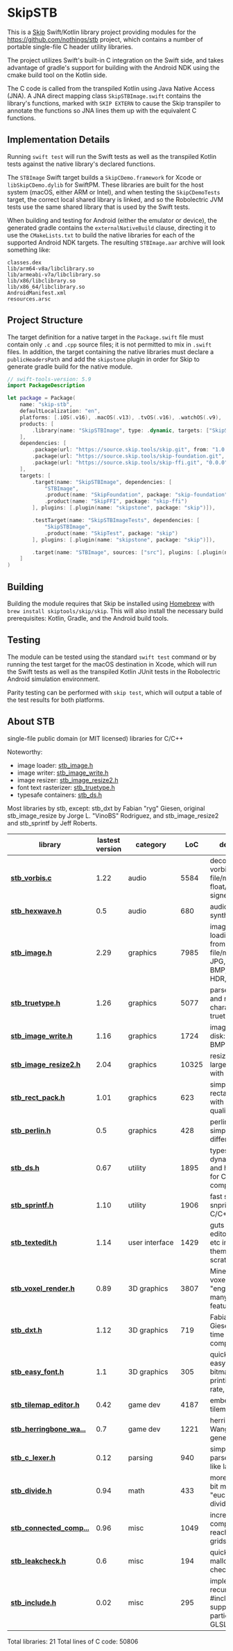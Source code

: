 # SkipSTB

This is a [Skip](https://skip.tools) Swift/Kotlin library project providing modules for the https://github.com/nothings/stb project, which contains a number of portable single-file C header utility libraries.

The project utilizes Swift's built-in C integration on the Swift side, and takes advantage of gradle's support for building with the Android NDK using the cmake build tool on the Kotlin side.

The C code is called from the transpiled Kotlin using Java Native Access (JNA). A JNA direct mapping class `SkipSTBImage.swift` contains the library's functions, marked with `SKIP EXTERN` to cause the Skip transpiler to annotate the functions so JNA lines them up with the equivalent C functions.

## Implementation Details

Running `swift test` will run the Swift tests as well as the transpiled Kotlin tests against the native library's declared functions.

The `STBImage` Swift target builds a `SkipCDemo.framework` for Xcode or `libSkipCDemo.dylib` for SwiftPM. These libraries are built for the host system (macOS, either ARM or Intel), and when testing the `SkipCDemoTests` target, the correct local shared library is linked, and so the Robolectric JVM tests use the same shared library that is used by the Swift tests.

When building and testing for Android (either the emulator or device), the generated gradle contains the `externalNativeBuild` clause, directing it to use the `CMakeLists.txt` to build the native libraries for each of the supported Android NDK targets. The resulting `STBImage.aar` archive will look something like:

```plaintext
classes.dex
lib/arm64-v8a/libclibrary.so
lib/armeabi-v7a/libclibrary.so
lib/x86/libclibrary.so
lib/x86_64/libclibrary.so
AndroidManifest.xml
resources.arsc
```

## Project Structure

The target definition for a native target in the `Package.swift` file must contain only
`.c` and `.cpp` source files; it is not permitted to mix in `.swift` files.
In addition, the target containing the native libraries must declare a `publicHeadersPath`
and add the `skipstone` plugin in order for Skip to generate gradle build for the native module.


```swift
// swift-tools-version: 5.9
import PackageDescription

let package = Package(
    name: "skip-stb",
    defaultLocalization: "en",
    platforms: [.iOS(.v16), .macOS(.v13), .tvOS(.v16), .watchOS(.v9), .macCatalyst(.v16)],
    products: [
        .library(name: "SkipSTBImage", type: .dynamic, targets: ["SkipSTBImage"]),
    ],
    dependencies: [
        .package(url: "https://source.skip.tools/skip.git", from: "1.0.0"),
        .package(url: "https://source.skip.tools/skip-foundation.git", from: "1.0.0"),
        .package(url: "https://source.skip.tools/skip-ffi.git", "0.0.0"..<"2.0.0")
    ],
    targets: [
        .target(name: "SkipSTBImage", dependencies: [
            "STBImage",
            .product(name: "SkipFoundation", package: "skip-foundation"),
            .product(name: "SkipFFI", package: "skip-ffi")
        ], plugins: [.plugin(name: "skipstone", package: "skip")]),

        .testTarget(name: "SkipSTBImageTests", dependencies: [
            "SkipSTBImage",
            .product(name: "SkipTest", package: "skip")
        ], plugins: [.plugin(name: "skipstone", package: "skip")]),

        .target(name: "STBImage", sources: ["src"], plugins: [.plugin(name: "skipstone", package: "skip")]),
    ]
)

```

## Building

Building the module requires that Skip be installed using 
[Homebrew](https://brew.sh) with `brew install skiptools/skip/skip`.
This will also install the necessary build prerequisites:
Kotlin, Gradle, and the Android build tools.

## Testing

The module can be tested using the standard `swift test` command
or by running the test target for the macOS destination in Xcode,
which will run the Swift tests as well as the transpiled
Kotlin JUnit tests in the Robolectric Android simulation environment.

Parity testing can be performed with `skip test`,
which will output a table of the test results for both platforms.


## About STB 

single-file public domain (or MIT licensed) libraries for C/C++

Noteworthy:

* image loader: [stb_image.h](stb_image.h)
* image writer: [stb_image_write.h](stb_image_write.h)
* image resizer: [stb_image_resize2.h](stb_image_resize2.h)
* font text rasterizer: [stb_truetype.h](stb_truetype.h)
* typesafe containers: [stb_ds.h](stb_ds.h)

Most libraries by stb, except: stb_dxt by Fabian "ryg" Giesen, original stb_image_resize
by Jorge L. "VinoBS" Rodriguez, and stb_image_resize2 and stb_sprintf by Jeff Roberts.

<a name="stb_libs"></a>

library    | lastest version | category | LoC | description
--------------------- | ---- | -------- | --- | --------------------------------
**[stb_vorbis.c](stb_vorbis.c)** | 1.22 | audio | 5584 | decode ogg vorbis files from file/memory to float/16-bit signed output
**[stb_hexwave.h](stb_hexwave.h)** | 0.5 | audio | 680 | audio waveform synthesizer
**[stb_image.h](stb_image.h)** | 2.29 | graphics | 7985 | image loading/decoding from file/memory: JPG, PNG, TGA, BMP, PSD, GIF, HDR, PIC
**[stb_truetype.h](stb_truetype.h)** | 1.26 | graphics | 5077 | parse, decode, and rasterize characters from truetype fonts
**[stb_image_write.h](stb_image_write.h)** | 1.16 | graphics | 1724 | image writing to disk: PNG, TGA, BMP
**[stb_image_resize2.h](stb_image_resize2.h)** | 2.04 | graphics | 10325 | resize images larger/smaller with good quality
**[stb_rect_pack.h](stb_rect_pack.h)** | 1.01 | graphics | 623 | simple 2D rectangle packer with decent quality
**[stb_perlin.h](stb_perlin.h)** | 0.5 | graphics | 428 | perlin's revised simplex noise w/ different seeds
**[stb_ds.h](stb_ds.h)** | 0.67 | utility | 1895 | typesafe dynamic array and hash tables for C, will compile in C++
**[stb_sprintf.h](stb_sprintf.h)** | 1.10 | utility | 1906 | fast sprintf, snprintf for C/C++
**[stb_textedit.h](stb_textedit.h)** | 1.14 | user&nbsp;interface | 1429 | guts of a text editor for games etc implementing them from scratch
**[stb_voxel_render.h](stb_voxel_render.h)** | 0.89 | 3D&nbsp;graphics | 3807 | Minecraft-esque voxel rendering "engine" with many more features
**[stb_dxt.h](stb_dxt.h)** | 1.12 | 3D&nbsp;graphics | 719 | Fabian "ryg" Giesen's real-time DXT compressor
**[stb_easy_font.h](stb_easy_font.h)** | 1.1 | 3D&nbsp;graphics | 305 | quick-and-dirty easy-to-deploy bitmap font for printing frame rate, etc
**[stb_tilemap_editor.h](stb_tilemap_editor.h)** | 0.42 | game&nbsp;dev | 4187 | embeddable tilemap editor
**[stb_herringbone_wa...](stb_herringbone_wang_tile.h)** | 0.7 | game&nbsp;dev | 1221 | herringbone Wang tile map generator
**[stb_c_lexer.h](stb_c_lexer.h)** | 0.12 | parsing | 940 | simplify writing parsers for C-like languages
**[stb_divide.h](stb_divide.h)** | 0.94 | math | 433 | more useful 32-bit modulus e.g. "euclidean divide"
**[stb_connected_comp...](stb_connected_components.h)** | 0.96 | misc | 1049 | incrementally compute reachability on grids
**[stb_leakcheck.h](stb_leakcheck.h)** | 0.6 | misc | 194 | quick-and-dirty malloc/free leak-checking
**[stb_include.h](stb_include.h)** | 0.02 | misc | 295 | implement recursive #include support, particularly for GLSL

Total libraries: 21
Total lines of C code: 50806
